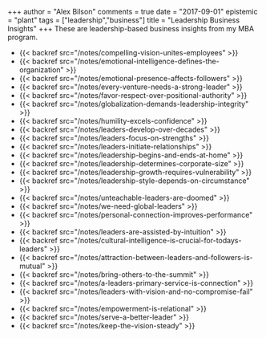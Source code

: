 +++
author = "Alex Bilson"
comments = true
date = "2017-09-01"
epistemic = "plant"
tags = ["leadership","business"]
title = "Leadership Business Insights"
+++
These are leadership-based business insights from my MBA program.

- {{< backref src="/notes/compelling-vision-unites-employees" >}}
- {{< backref src="/notes/emotional-intelligence-defines-the-organization" >}}
- {{< backref src="/notes/emotional-presence-affects-followers" >}}
- {{< backref src="/notes/every-venture-needs-a-strong-leader" >}}
- {{< backref src="/notes/favor-respect-over-positional-authority" >}}
- {{< backref src="/notes/globalization-demands-leadership-integrity" >}}
- {{< backref src="/notes/humility-excels-confidence" >}}
- {{< backref src="/notes/leaders-develop-over-decades" >}}
- {{< backref src="/notes/leaders-focus-on-strengths" >}}
- {{< backref src="/notes/leaders-initiate-relationships" >}}
- {{< backref src="/notes/leadership-begins-and-ends-at-home" >}}
- {{< backref src="/notes/leadership-determines-corporate-size" >}}
- {{< backref src="/notes/leadership-growth-requires-vulnerability" >}}
- {{< backref src="/notes/leadership-style-depends-on-circumstance" >}}
- {{< backref src="/notes/unteachable-leaders-are-doomed" >}}
- {{< backref src="/notes/we-need-global-leaders" >}}
- {{< backref src="/notes/personal-connection-improves-performance" >}}
- {{< backref src="/notes/leaders-are-assisted-by-intuition" >}}
- {{< backref src="/notes/cultural-intelligence-is-crucial-for-todays-leaders" >}}
- {{< backref src="/notes/attraction-between-leaders-and-followers-is-mutual" >}}
- {{< backref src="/notes/bring-others-to-the-summit" >}}
- {{< backref src="/notes/a-leaders-primary-service-is-connection" >}}
- {{< backref src="/notes/leaders-with-vision-and-no-compromise-fail" >}}
- {{< backref src="/notes/empowerment-is-relational" >}}
- {{< backref src="/notes/serve-a-better-leader" >}}
- {{< backref src="/notes/keep-the-vision-steady" >}}
